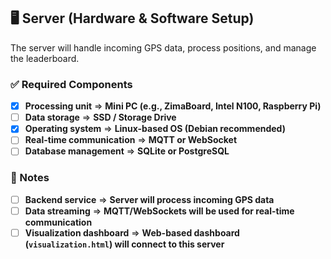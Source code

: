 ## 🖥️ Server (Hardware & Software Setup)
The server will handle incoming GPS data, process positions, and manage the leaderboard.

### ✅ Required Components
- [x] **Processing unit** => **Mini PC (e.g., ZimaBoard, Intel N100, Raspberry Pi)**
- [ ] **Data storage** => **SSD / Storage Drive**
- [x] **Operating system** => **Linux-based OS (Debian recommended)**
- [ ] **Real-time communication** => **MQTT or WebSocket**
- [ ] **Database management** => **SQLite or PostgreSQL**

### 📌 Notes
- [ ] **Backend service** => **Server will process incoming GPS data**
- [ ] **Data streaming** => **MQTT/WebSockets will be used for real-time communication**
- [ ] **Visualization dashboard** => **Web-based dashboard (`visualization.html`) will connect to this server**
